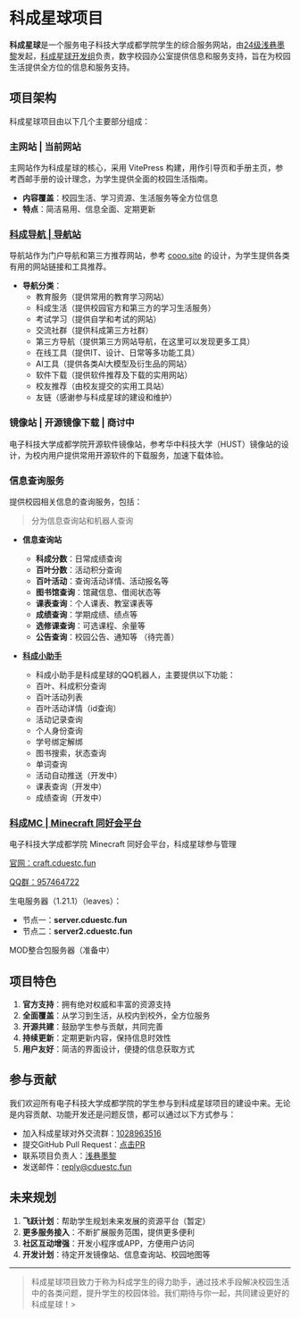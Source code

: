 # 科成星球项目

**科成星球**是一个服务电子科技大学成都学院学生的综合服务网站，由[24级浅巷墨黎](https://shallow.ink)发起，[科成星球开发组](https://github.com/kchub-dev)负责，数字校园办公室提供信息和服务支持，旨在为校园生活提供全方位的信息和服务支持。

## 项目架构

科成星球项目由以下几个主要部分组成：

### 主网站 | 当前网站

主网站作为科成星球的核心，采用 VitePress 构建，用作引导页和手册主页，参考西邮手册的设计理念，为学生提供全面的校园生活指南。

- **内容覆盖**：校园生活、学习资源、生活服务等全方位信息
- **特点**：简洁易用、信息全面、定期更新

### [科成导航 | 导航站](https://nav.cduestc.fun)

导航站作为门户导航和第三方推荐网站，参考 [cooo.site](https://cooo.site) 的设计，为学生提供各类有用的网站链接和工具推荐。

- **导航分类**：
  - 教育服务（提供常用的教育学习网站）
  - 科成生活（提供校园官方和第三方的学习生活服务）
  - 考试学习（提供自学和考试的网站）
  - 交流社群（提供科成第三方社群）
  - 第三方导航（提供第三方网站导航，在这里可以发现更多工具）
  - 在线工具（提供IT、设计、日常等多功能工具）
  - AI工具（提供各类AI大模型及衍生品的网站）
  - 软件下载（提供软件推荐及下载的实用网站）
  - 校友推荐（由校友提交的实用工具站）
  - 友链（感谢参与科成星球的建设和维护）

### 镜像站 | 开源镜像下载 | 商讨中

电子科技大学成都学院开源软件镜像站，参考华中科技大学（HUST）镜像站的设计，为校内用户提供常用开源软件的下载服务，加速下载体验。

### 信息查询服务

提供校园相关信息的查询服务，包括：

>分为信息查询站和机器人查询

- **信息查询站**
  -  **科成分数**：日常成绩查询
  -  **百叶分数**：活动积分查询
  -  **百叶活动**：查询活动详情、活动报名等
  -  **图书馆查询**：馆藏信息、借阅状态等
  -  **课表查询**：个人课表、教室课表等
  -  **成绩查询**：学期成绩、绩点等
  -  **选修课查询**：可选课程、余量等
  -  **公告查询**：校园公告、通知等
（待完善）

- [**科成小助手**](https://bot.q.qq.com/s/dgc0d7dqz?id=102479562)
  -  科成小助手是科成星球的QQ机器人，主要提供以下功能：
  -  百叶、科成积分查询
  -  百叶活动列表
  -  百叶活动详情（id查询）
  -  活动记录查询
  -  个人身份查询
  -  学号绑定解绑
  -  图书搜索，状态查询
  -  单词查询
  -  活动自动推送（开发中）
  -  课表查询（开发中）
  -  成绩查询（开发中）

### [科成MC | Minecraft 同好会平台](https://craft.cduestc.fun)

电子科技大学成都学院 Minecraft 同好会平台，科成星球参与管理

[官网：craft.cduestc.fun](https://craft.cduestc.fun)

[QQ群：957464722](http://qm.qq.com/cgi-bin/qm/qr?_wv=1027&k=_84RYmnfGtAX1ngdCVurq1DQy4ppCZXG&authKey=GhRKvhKBkqqcTB8KfpfPsm%2FKB9xOMZVfTvvHElujXiqj84mcqaaFrOjvSWquKBSU&noverify=0&group_code=957464722)

生电服务器（1.21.1）（leaves）：
- 节点一：**server.cduestc.fun**
- 节点二：**server2.cduestc.fun**

MOD整合包服务器（准备中）

## 项目特色

1. **官方支持**：拥有绝对权威和丰富的资源支持
2. **全面覆盖**：从学习到生活，从校内到校外，全方位服务
3. **开源共建**：鼓励学生参与贡献，共同完善
4. **持续更新**：定期更新内容，保持信息时效性
5. **用户友好**：简洁的界面设计，便捷的信息获取方式

## 参与贡献

我们欢迎所有电子科技大学成都学院的学生参与到科成星球项目的建设中来。无论是内容贡献、功能开发还是问题反馈，都可以通过以下方式参与：

- 加入科成星球对外交流群：[1028963516](https://qm.qq.com/q/7H8ADwy8Le)
- 提交GitHub Pull Request：[点击PR](https://github.com/kchub-dev/cduestc-wiki/pulls)
- 联系项目负责人：[浅巷墨黎](mailto:dnyo666@foxmail.com)
- 发送邮件：[reply@cduestc.fun](mailto:reply@cduestc.fun)

## 未来规划

1. **飞跃计划**：帮助学生规划未来发展的资源平台（暂定）
2. **更多服务接入**：不断扩展服务范围，提供更多便利
3. **社区互动增强**：开发小程序或APP，方便用户访问
4. **开发计划**：待定开发镜像站、信息查询站、校园地图等

---

> 科成星球项目致力于称为科成学生的得力助手，通过技术手段解决校园生活中的各类问题，提升学生的校园体验。我们期待与你一起，共同建设更好的科成星球！>
